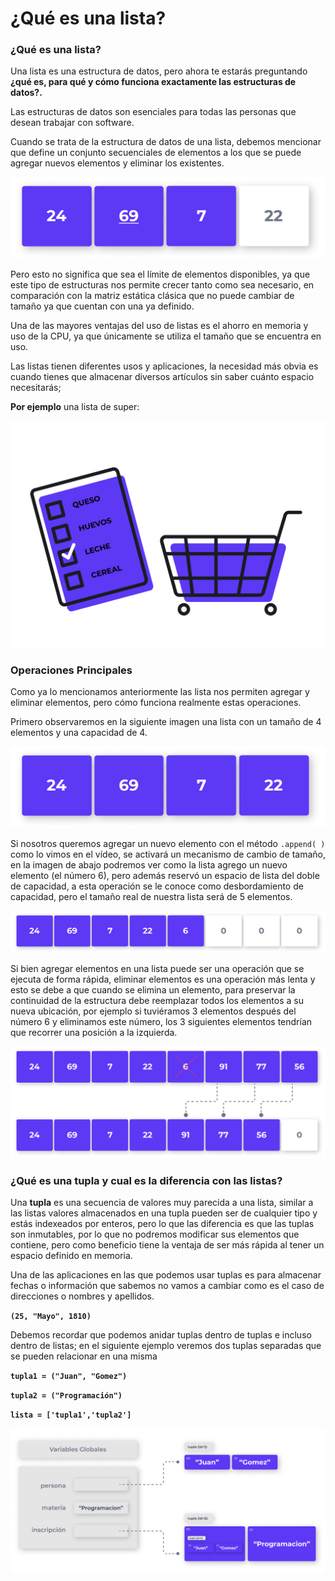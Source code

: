 # ¿Qué es una lista?

### **¿Qué es una lista?**

Una lista es una estructura de datos, pero ahora te estarás preguntando **¿qué es, para qué y cómo funciona exactamente las estructuras de datos?.**

Las estructuras de datos son esenciales para todas las personas que desean trabajar con software.

Cuando se trata de la estructura de datos de una lista, debemos mencionar que define un conjunto secuenciales de elementos a los que se puede agregar nuevos elementos y eliminar los existentes.

![](../../.gitbook/assets/bedu_open_python_v03_tabla_01.png)

Pero esto no significa que sea el límite de elementos disponibles, ya que este tipo de estructuras nos permite crecer tanto como sea necesario, en comparación con la matriz estática clásica que no puede cambiar de tamaño ya que cuentan con una ya definido.

Una de las mayores ventajas del uso de listas es el ahorro en memoria y uso de la CPU, ya que únicamente se utiliza el tamaño que se encuentra en uso. 

Las listas tienen diferentes usos y aplicaciones, la necesidad más obvia es cuando tienes que almacenar diversos artículos sin saber cuánto espacio necesitarás; 

**Por ejemplo** una lista de super:

![](../../.gitbook/assets/bedu_open_python_v03_lista_super.png)

### **Operaciones Principales**

Como ya lo mencionamos anteriormente las lista nos permiten agregar y eliminar elementos, pero cómo funciona realmente estas operaciones.

Primero observaremos en la siguiente imagen una lista con un tamaño de 4 elementos y una capacidad de 4.

![](../../.gitbook/assets/bedu_open_python_v03_tabla_02.png)

Si nosotros queremos agregar un nuevo elemento con el método `.append( )` como lo vimos en el vídeo, se activará un mecanismo de cambio de tamaño, en la imagen de abajo podremos ver como la lista agrego un nuevo elemento \(el número 6\), pero además reservó un espacio de lista del doble de capacidad, a esta operación se le conoce como desbordamiento de capacidad, pero el tamaño real de nuestra lista será de 5 elementos.

![](../../.gitbook/assets/bedu_open_python_v03_tabla_03.png)

Si bien agregar elementos en una lista puede ser una operación que se ejecuta de forma rápida, eliminar elementos es una operación más lenta y esto se debe a que cuando se elimina un elemento, para preservar la continuidad de la estructura debe reemplazar todos los elementos a su nueva ubicación, por ejemplo si tuviéramos 3 elementos después del número 6 y eliminamos este número, los 3 siguientes elementos tendrían que recorrer una posición a la izquierda.

![](../../.gitbook/assets/bedu_open_python_v03_tabla_04.png)

### **¿Qué es una tupla y cual es la diferencia con las listas?**

Una **tupla** es una secuencia de valores muy parecida a una lista, similar a las listas valores almacenados en una tupla pueden ser de cualquier tipo y estás indexeados por enteros, pero lo que las diferencia es que las tuplas son inmutables, por lo que no podremos modificar sus elementos que contiene, pero como beneficio tiene la ventaja de ser más rápida al tener un espacio definido en memoria.

Una de las aplicaciones en las que podemos usar tuplas es para almacenar fechas o información que sabemos no vamos a cambiar como es el caso de direcciones o nombres y apellidos.

**`(25, "Mayo", 1810)`**

Debemos recordar que podemos anidar tuplas dentro de tuplas e incluso dentro de listas; en el siguiente ejemplo veremos dos tuplas separadas que se pueden relacionar en una misma

**`tupla1 = ("Juan", "Gomez")`**

**`tupla2 = ("Programación")`**

**`lista = ['tupla1','tupla2']`**  


![](../../.gitbook/assets/bedu_open_python_v03_tabla_05.png)

